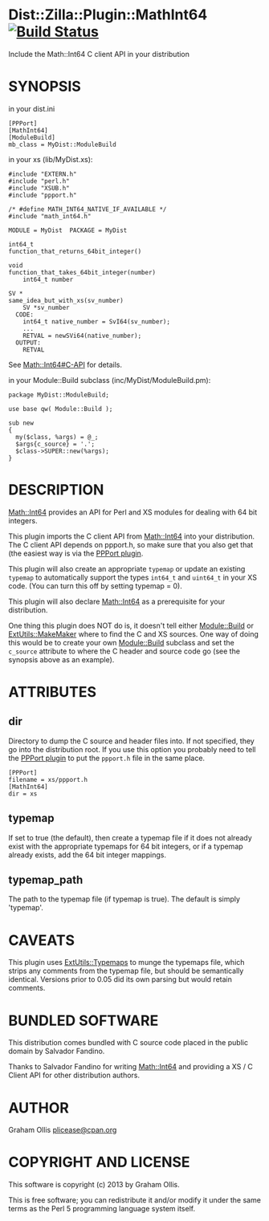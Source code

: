 # Dist::Zilla::Plugin::MathInt64 [![Build Status](https://secure.travis-ci.org/plicease/Dist-Zilla-Plugin-MathInt64.png)](http://travis-ci.org/plicease/Dist-Zilla-Plugin-MathInt64)

Include the Math::Int64 C client API in your distribution

# SYNOPSIS

in your dist.ini

    [PPPort]
    [MathInt64]
    [ModuleBuild]
    mb_class = MyDist::ModuleBuild

in your xs (lib/MyDist.xs):

    #include "EXTERN.h"
    #include "perl.h"
    #include "XSUB.h"
    #include "ppport.h"
    
    /* #define MATH_INT64_NATIVE_IF_AVAILABLE */
    #include "math_int64.h"
    
    MODULE = MyDist  PACKAGE = MyDist
    
    int64_t
    function_that_returns_64bit_integer()
    
    void
    function_that_takes_64bit_integer(number)
        int64_t number
    
    SV *
    same_idea_but_with_xs(sv_number)
        SV *sv_number
      CODE:
        int64_t native_number = SvI64(sv_number);
        ...
        RETVAL = newSVi64(native_number);
      OUTPUT:
        RETVAL

See [Math::Int64#C-API](https://metacpan.org/pod/Math::Int64#C-API) for details.

in your Module::Build subclass (inc/MyDist/ModuleBuild.pm):

    package MyDist::ModuleBuild;
    
    use base qw( Module::Build );
    
    sub new
    {
      my($class, %args) = @_;
      $args{c_source} = '.';
      $class->SUPER::new(%args);
    }

# DESCRIPTION

[Math::Int64](https://metacpan.org/pod/Math::Int64) provides an API for Perl and XS modules for dealing
with 64 bit integers.

This plugin imports the C client API from [Math::Int64](https://metacpan.org/pod/Math::Int64) into your
distribution.  The C client API depends on ppport.h, so make sure
that you also get that (the easiest way is via the 
[PPPort plugin](https://metacpan.org/pod/Dist::Zilla::Plugin::PPPort).

This plugin will also create an appropriate `typemap` or update
an existing `typemap` to automatically support the types `int64_t`
and `uint64_t` in your XS code.  (You can turn this off by setting
typemap = 0).

This plugin will also declare [Math::Int64](https://metacpan.org/pod/Math::Int64) as a prerequisite for
your distribution.

One thing this plugin does NOT do is, it doesn't tell either
[Module::Build](https://metacpan.org/pod/Module::Build) or [ExtUtils::MakeMaker](https://metacpan.org/pod/ExtUtils::MakeMaker) where to find the C
and XS sources.  One way of doing this would be to create 
your own [Module::Build](https://metacpan.org/pod/Module::Build) subclass and set the `c_source` attribute
to where the C header and source code go (see the synopsis above
as an example).

# ATTRIBUTES

## dir

Directory to dump the C source and header files into.
If not specified, they go into the distribution root.
If you use this option you probably need to tell the
[PPPort plugin](https://metacpan.org/pod/Dist::Zilla::Plugin::PPPort) to put
the `ppport.h` file in the same place.

    [PPPort]
    filename = xs/ppport.h
    [MathInt64]
    dir = xs

## typemap

If set to true (the default), then create a typemap
file if it does not already exist with the appropriate
typemaps for 64 bit integers, or if a typemap already
exists, add the 64 bit integer mappings.

## typemap\_path

The path to the typemap file (if typemap is true).
The default is simply 'typemap'.

# CAVEATS

This plugin uses [ExtUtils::Typemaps](https://metacpan.org/pod/ExtUtils::Typemaps) to munge the typemaps
file, which strips any comments from the typemap file, but
should be semantically identical.  Versions prior to 0.05
did its own parsing but would retain comments.

# BUNDLED SOFTWARE

This distribution comes bundled with C source code placed
in the public domain by Salvador Fandino.

Thanks to Salvador Fandino for writing [Math::Int64](https://metacpan.org/pod/Math::Int64) and
providing a XS / C Client API for other distribution authors.

# AUTHOR

Graham Ollis <plicease@cpan.org>

# COPYRIGHT AND LICENSE

This software is copyright (c) 2013 by Graham Ollis.

This is free software; you can redistribute it and/or modify it under
the same terms as the Perl 5 programming language system itself.
